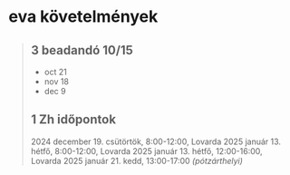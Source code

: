 # eva követelmények

> ## 3 beadandó 10/15
>
> - oct 21
> - nov 18
> - dec 9
>
> ## 1 Zh időpontok
>
> 2024 december 19. csütörtök, 8:00-12:00, Lovarda
> 2025 január 13. hétfő, 8:00-12:00, Lovarda
> 2025 január 13. hétfő, 12:00-16:00, Lovarda
> 2025 január 21. kedd, 13:00-17:00 _(pótzárthelyi)_
